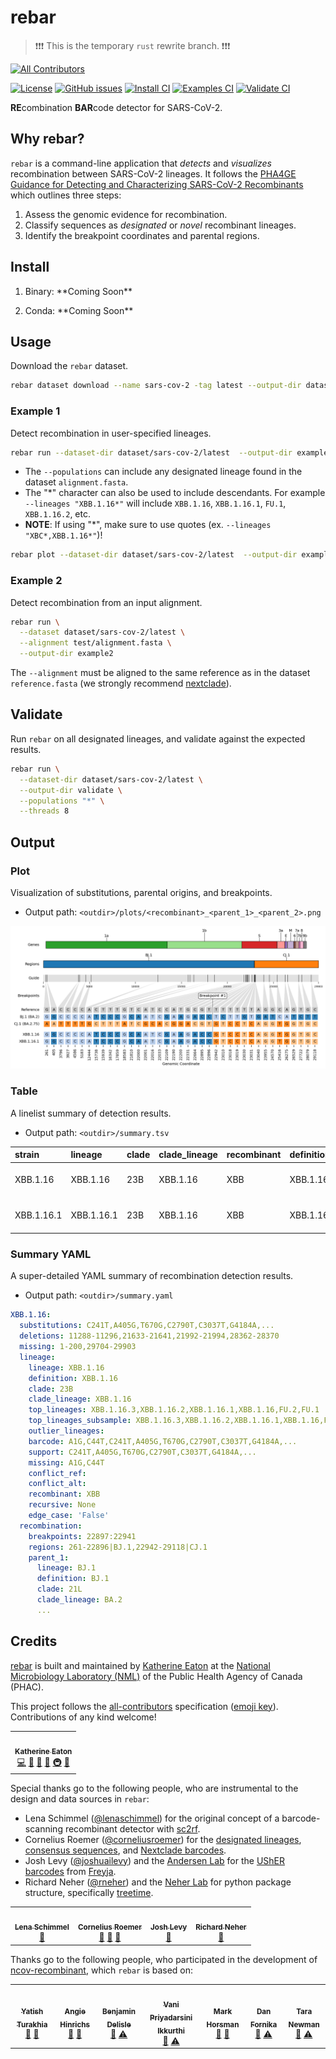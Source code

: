 # rebar

> ❗❗❗ This is the temporary `rust` rewrite branch. ❗❗❗

[![All Contributors](https://img.shields.io/badge/all_contributors-11-orange.svg?style=flat-square)](#credits)

[![License](https://img.shields.io/badge/License-Apache_2.0-blue.svg)](https://github.com/phac-nml/rebar/blob/master/LICENSE)
[![GitHub issues](https://img.shields.io/github/issues/phac-nml/rebar.svg)](https://github.com/phac-nml/rebar/issues)
[![Install CI](https://github.com/phac-nml/rebar/actions/workflows/install.yaml/badge.svg)](https://github.com/phac-nml/rebar/actions/workflows/install.yaml)
[![Examples CI](https://github.com/phac-nml/rebar/actions/workflows/examples.yaml/badge.svg)](https://github.com/phac-nml/rebar/actions/workflows/examples.yaml)
[![Validate CI](https://github.com/phac-nml/rebar/actions/workflows/validate.yaml/badge.svg)](https://github.com/phac-nml/rebar/actions/workflows/validate.yaml)

**RE**combination **BAR**code detector for SARS-CoV-2.

## Why rebar?

`rebar` is a command-line application that _detects_ and _visualizes_ recombination between SARS-CoV-2 lineages. It follows the [PHA4GE Guidance for Detecting and Characterizing SARS-CoV-2 Recombinants](https://github.com/pha4ge/pipeline-resources/blob/main/docs/sc2-recombinants.md) which outlines three steps:

1. Assess the genomic evidence for recombination.
1. Classify sequences as _designated_ or _novel_ recombinant lineages.
1. Identify the breakpoint coordinates and parental regions.

## Install

1. Binary: \*\*Coming Soon\*\*

1. Conda: \*\*Coming Soon\*\*

## Usage

Download the `rebar` dataset.

```bash
rebar dataset download --name sars-cov-2 -tag latest --output-dir dataset/sars-cov-2/latest
```

### Example 1

Detect recombination in user-specified lineages.

```bash
rebar run --dataset-dir dataset/sars-cov-2/latest  --output-dir example1 --populations AY.4,BA.5.2,XD,XBB.1.5.1,XBL
```

- The `--populations` can include any designated lineage found in the dataset `alignment.fasta`.
- The "\*" character can also be used to include descendants. For example `--lineages "XBB.1.16*"` will include `XBB.1.16`, `XBB.1.16.1`, `FU.1`, `XBB.1.16.2`, etc.
- **NOTE**: If using "\*", make sure to use quotes (ex. `--lineages "XBC*,XBB.1.16*"`)!

```bash
rebar plot --dataset-dir dataset/sars-cov-2/latest  --output-dir example1
```

### Example 2

Detect recombination from an input alignment.

```bash
rebar run \
  --dataset dataset/sars-cov-2/latest \
  --alignment test/alignment.fasta \
  --output-dir example2
```

The `--alignment` must be aligned to the same reference as in the dataset `reference.fasta` (we strongly recommend [nextclade](https://github.com/nextstrain/nextclade)).

## Validate

Run `rebar` on all designated lineages, and validate against the expected results.

```bash
rebar run \
  --dataset-dir dataset/sars-cov-2/latest \
  --output-dir validate \
  --populations "*" \
  --threads 8
```

## Output

### Plot

Visualization of substitutions, parental origins, and breakpoints.

- Output path: `<outdir>/plots/<recombinant>_<parent_1>_<parent_2>.png`

![plot_XBB.1.16](images/plot_XBB.1.16.png)

### Table

A linelist summary of detection results.

- Output path: `<outdir>/summary.tsv`

|strain    |lineage   |clade|clade_lineage|recombinant|definition|validate|parents_lineage|parents_clade|parents_clade_lineage|breakpoints|regions                          |genome_length|dataset_name|dataset_tag|barcodes_date|barcodes_tag|tree_date |tree_tag|sequences_date|sequences_tag|
|:---------|:---------|:----|:------------|:----------|:---------|:-------|:--------------|:------------|:--------------------|:----------|:--------------------------------|:------------|:-----------|:----------|:------------|:-----------|:---------|:-------|:-------------|:------------|
|XBB.1.16  |XBB.1.16  |23B  |XBB.1.16     |XBB        |XBB.1.16  |positive|BJ.1,CJ.1      |21L,22D      |BA.2,BA.2.75         |22897:22941|261-22896\|BJ.1,22942-29118\|CJ.1|29903        |sars-cov-2  |latest     |2023-04-28   |c728b480    |2023-04-28|b2794397|2023-04-28    |6f36a61a     |
|XBB.1.16.1|XBB.1.16.1|23B  |XBB.1.16     |XBB        |XBB.1.16.1|positive|BJ.1,CJ.1      |21L,22D      |BA.2,BA.2.75         |22897:22941|261-22896\|BJ.1,22942-29118\|CJ.1|29903        |sars-cov-2  |latest     |2023-04-28   |c728b480    |2023-04-28|b2794397|2023-04-28    |6f36a61a     |

### Summary YAML

A super-detailed YAML summary of recombination detection results.

- Output path: `<outdir>/summary.yaml`

```yaml
XBB.1.16:
  substitutions: C241T,A405G,T670G,C2790T,C3037T,G4184A,...
  deletions: 11288-11296,21633-21641,21992-21994,28362-28370
  missing: 1-200,29704-29903
  lineage:
    lineage: XBB.1.16
    definition: XBB.1.16
    clade: 23B
    clade_lineage: XBB.1.16
    top_lineages: XBB.1.16.3,XBB.1.16.2,XBB.1.16.1,XBB.1.16,FU.2,FU.1
    top_lineages_subsample: XBB.1.16.3,XBB.1.16.2,XBB.1.16.1,XBB.1.16,FU.2,FU.1
    outlier_lineages:
    barcode: A1G,C44T,C241T,A405G,T670G,C2790T,C3037T,G4184A,...
    support: C241T,A405G,T670G,C2790T,C3037T,G4184A,...
    missing: A1G,C44T
    conflict_ref:
    conflict_alt:
    recombinant: XBB
    recursive: None
    edge_case: 'False'
  recombination:
    breakpoints: 22897:22941
    regions: 261-22896|BJ.1,22942-29118|CJ.1
    parent_1:
      lineage: BJ.1
      definition: BJ.1
      clade: 21L
      clade_lineage: BA.2
      ...
```

## Credits

[rebar](https://github.com/phac-nml/rebar) is built and maintained by [Katherine Eaton](https://ktmeaton.github.io/) at the [National Microbiology Laboratory (NML)](https://github.com/phac-nml) of the Public Health Agency of Canada (PHAC).

This project follows the [all-contributors](https://github.com/all-contributors/all-contributors) specification ([emoji key](https://allcontributors.org/docs/en/emoji-key)). Contributions of any kind welcome!

<table>
  <tr>
    <td align="center"><a href="https://ktmeaton.github.io"><img src="https://s.gravatar.com/avatar/0b9dc28b3e64b59f5ce01e809d214a4e?s=80" width="100px;" alt=""/><br /><sub><b>Katherine Eaton</b></sub></a><br /><a href="https://github.com/phac-nml/rebar/commits?author=ktmeaton" title="Code">💻</a> <a href="https://github.com/phac-nml/rebar/commits?author=ktmeaton" title="Documentation">📖</a> <a href="#design-ktmeaton" title="Design">🎨</a> <a href="#ideas-ktmeaton" title="Ideas, Planning, & Feedback">🤔</a> <a href="#infra-ktmeaton" title="Infrastructure (Hosting, Build-Tools, etc)">🚇</a> <a href="#maintenance-ktmeaton" title="Maintenance">🚧</a></td>
  </tr>
</table>

Special thanks go to the following people, who are instrumental to the design and data sources in `rebar`:

- Lena Schimmel ([@lenaschimmel](https://github.com/lenaschimmel)) for the original concept of a barcode-scanning recombinant detector with [sc2rf](https://github.com/lenaschimmel/sc2rf).
- Cornelius Roemer ([@corneliusroemer](https://github.com/corneliusroemer)) for the [designated lineages](https://github.com/cov-lineages/pango-designation), [consensus sequences](https://github.com/yatisht/usher), and [Nextclade barcodes](https://raw.githubusercontent.com/corneliusroemer/pango-sequences/main/data/pango-consensus-sequences_summary.json).
- Josh Levy ([@joshuailevy](https://github.com/andersen-lab/Freyja-data)) and the [Andersen Lab](https://github.com/andersen-lab) for the [UShER barcodes](https://github.com/yatisht/usher) from [Freyja](https://github.com/andersen-lab/Freyja).
- Richard Neher ([@rneher](https://github.com/rneher)) and the [Neher Lab](https://github.com/neherlab) for python package structure, specifically [treetime](https://github.com/neherlab/treetime).

<table>
  <tr>
    <td align="center">
      <a href="https://github.com/lenaschimmel"><img src="https://avatars.githubusercontent.com/u/1325019?v=4&s=100" width="100px;" alt=""/>
        <br />
        <sub><b>Lena Schimmel</b></sub>
      </a>
      <br />
      <a href="https://github.com/lenaschimmel/sc2rf" title="Ideas: sc2rf">🤔</a>
    </td>
    <td align="center">
      <a href="https://github.com/corneliusroemer">
        <img src="https://avatars.githubusercontent.com/u/25161793?v=4&s=100" width="100px;" alt=""/>
        <br />
        <sub><b>Cornelius Roemer</b></sub>
      </a>
      <br />
      <a href="https://github.com/cov-lineages/pango-designation" title="Data: Lineage Designations">🔣</a>
      <a href="https://github.com/corneliusroemer/pango-sequences" title="Data: Consensus Sequences">🔣</a>
      <a href="https://github.com/corneliusroemer/pango-sequences" title="Data: Nextclade Barcodes">🔣</a>
    </td>
    <td align="center">
      <a href="https://github.com/joshuailevy">
      <img src="https://avatars.githubusercontent.com/u/19437463?v=4&s=100" width="100px;" alt=""/>
        <br />
        <sub><b>Josh Levy</b></sub>
      </a>
      <br />
      <a href="https://github.com/andersen-lab/Freyja-data" title="Data: UShER Barcodes">🔣</a>
    </td>
    <td align="center">
      <a href="https://github.com/rneher">
      <img src="https://avatars.githubusercontent.com/u/8379168?v=4&s=100" width="100px;" alt=""/>
        <br />
        <sub><b>Richard Neher</b></sub>
      </a>
      <br />
      <a href="https://github.com/neherlab/treetime" title="Ideas: Treetime">🤔</a>
    </td>  
  </tr>
</table>

Thanks go to the following people, who participated in the development of [ncov-recombinant](https://github.com/ktmeaton/ncov-recombinant), which `rebar` is based on:

<table>
  <tr>
    <td align="center">
      <a href="https://github.com/yatisht"><img src="https://avatars.githubusercontent.com/u/34664884?v=4s=100" width="100px;" alt=""/>
        <br />
        <sub><b>Yatish Turakhia</b></sub>
      </a>
      <br />
      <a href="https://github.com/yatisht/usher" title="Data: UShER">🔣</a>
      <a href="https://github.com/yatisht/usher" title="Ideas: UShER">🤔</a>
    </td>
    <td align="center">
      <a href="https://github.com/AngieHinrichs"><img src="https://avatars.githubusercontent.com/u/186983?v=4?v=4s=100" width="100px;" alt=""/>
        <br />
        <sub><b>Angie Hinrichs</b></sub>
      </a>
      <br />
      <a href="https://github.com/yatisht/usher" title="Data: UShER">🔣</a>
      <a href="https://github.com/yatisht/usher" title="Ideas: UShER">🤔</a>
    </td>
    <td align="center"><a href="https://www.inspq.qc.ca/en/auteurs/2629/all"><img src="https://i1.rgstatic.net/ii/profile.image/278724097396748-1443464411327_Q128/Benjamin-Delisle.jpg?s=100" width="100px;" alt=""/><br /><sub><b>Benjamin Delisle</b></sub></a><br /><a href="https://github.com/phac-nml/rebar/issues?q=author%3Abenjamindeslisle" title="Bug eports">🐛</a> <a href="https://github.com/phac-nml/rebar/commits?author=benjamindeslisle" title="Tests">⚠️</a></td>  
    <td align="center"><a href="https://ca.linkedin.com/in/dr-vani-priyadarsini-ikkurti-4a2ab676"><img src="https://media-exp1.licdn.com/dms/image/C5603AQHaG8Xx4QLXSQ/profile-displayphoto-shrink_200_200/0/1569339145568?e=2147483647&v=beta&t=3WrvCciW-x8J3Aw4JHGrWOpuqiikrrGV2KsDaISnHIw" width="100px;" alt=""/><br /><sub><b>Vani Priyadarsini Ikkurthi</b></sub></a><br /><a href="https://github.com/phac-nml/rebar/issues?q=author%3Avanipriyadarsiniikkurthi" title="Bug reports">🐛</a> <a href="https://github.com/phac-nml/rebar/commits?author=vanipriyadarsiniikkurthi" title="Tests">⚠️</a></td>
    <td align="center"><a href="https://ca.linkedin.com/in/mark-horsman-52a14740"><img src="https://ui-avatars.com/api/?name=Mark+Horsman?s=100" width="100px;" alt=""/><br /><sub><b>Mark Horsman</b></sub></a><br /><a href="#ideas-markhorsman" title="Ideas, Planning, & Feedback">🤔</a> <a href="#design-markhorsman" title="Design">🎨</a></td>
    <td align="center"><a href="https://github.com/dfornika"><img src="https://avatars.githubusercontent.com/u/145659?v=4?s=100" width="100px;" alt=""/><br /><sub><b>Dan Fornika</b></sub></a><br /><a href="#ideas-dfornika" title="Ideas, Planning, & Feedback">🤔</a> <a href="https://github.com/phac-nml/rebar/commits?author=dfornika" title="Tests">⚠️</a></td>
    <td align="center"><img src="https://ui-avatars.com/api/?name=Tara+Newman?s=100" width="100px;" alt=""/><br /><sub><b>Tara Newman</b></sub><br /><a href="#ideas-TaraNewman" title="Ideas, Planning, & Feedback">🤔</a> <a href="https://github.com/phac-nml/rebar/commits?author=TaraNewman" title="Tests">⚠️</a></td>  
  </tr>  

</table>
